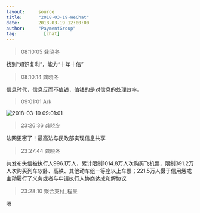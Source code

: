 ```yaml
---
layout:     source 
title:      "2018-03-19-WeChat"
date:       2018-03-19 12:00:00
author:     "PaymentGroup"
tag:		  [chat]
---
```

> 08:10:05  龚晓冬  
   
找到“知识复利”，能力“十年十倍”  
   
> 08:10:14  龚晓冬  
   
信息时代，信息反而不值钱，值钱的是对信息的处理效率。  
   
> 09:01:01  Ark  
   
![2018-03-19 09:01:01](http://static.cocolian.org/img/20180319_090101.png) 
   
> 23:26:36  龚晓冬  
   
法网更密了！最高法与民政部实现信息共享  
   
> 23:27:44  龚晓冬  
   
共发布失信被执行人996.1万人，累计限制1014.8万人次购买飞机票，限制391.2万人次购买列车软卧、高铁、其他动车组一等座以上车票；221.5万人慑于信用惩戒主动履行了义务或者与申请执行人协商达成和解协议  
   
> 23:28:10  聚合支付_程昱  
   
嗯  
   
